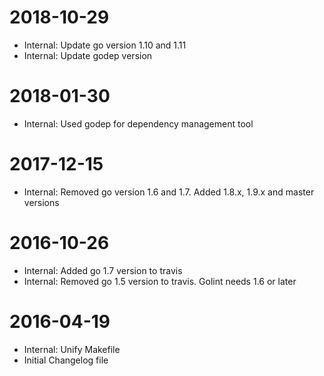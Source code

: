 2018-10-29
==========
* Internal: Update go version 1.10 and 1.11
* Internal: Update godep version

2018-01-30
==========
* Internal: Used godep for dependency management tool

2017-12-15
==========
* Internal: Removed go version 1.6 and 1.7. Added 1.8.x, 1.9.x and master versions

2016-10-26
==========
* Internal: Added go 1.7 version to travis
* Internal: Removed go 1.5 version to travis. Golint needs 1.6 or later

2016-04-19
==========
* Internal: Unify Makefile
* Initial Changelog file

